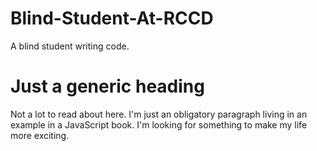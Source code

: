 Blind-Student-At-RCCD
=====================

A blind student writing code.
<!doctype html>

 <html lang="en">
 
 <head>   
 
<meta charset="utf-8">
 
   <title>Just a Generic Page</title>  
  
<script>      setTimeout(wakeUpUser, 5000);      function wakeUpUser() {         alert("Are you going to stare at this boring page forever?");      }    </script>

  </head> 

 <body> 

<h1>Just a generic heading</h1> 
    
  <p>Not a lot to read about here. I'm just an obligatory paragraph living in an example in a JavaScript book. I'm looking for something to make my life more exciting.</p>

  </body> 

</html> 
